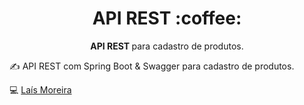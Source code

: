 <h1 align="center"> API REST :coffee: </h1>
<p align="center"> <strong> API REST </strong> para cadastro de produtos.  </p>

✍ API REST com Spring Boot & Swagger para cadastro de produtos. 

:computer: <a href="https://github.com/lais-mm">Laís Moreira </a></br>

